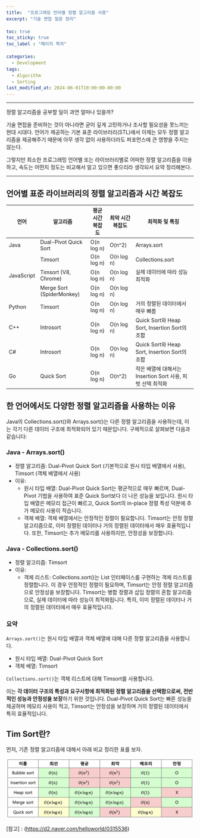 ```yaml
---
title:  "프로그래밍 언어별 정렬 알고리즘 사용"
excerpt: "기술 면접 질문 정리"

toc: true
toc_sticky: true
toc_label : "페이지 목차"

categories:
  - Development
tags:
  - Algorithm
  - Sorting
last_modified_at: 2024-06-01T10:00:00-00:00
---
```

------------

정렬 알고리즘을 공부할 일이 과연 얼마나 있을까?

기술 면접을 준비하는 것이 아니라면 굳이 깊게 고민하거나 조사할 필요성을 못느끼는 현대 시대다. 언어가 제공하는 기본 표준 라이브러리(STL)에서 이제는 모두 정렬 알고리즘을 제공해주기 때문에 아무 생각 없이 사용하더라도 퍼포먼스에 큰 영향을 주지는 않는다.

그렇지만 최소한 프로그래밍 언어별 또는 라이브러리별로 어떠한 정렬 알고리즘을 이용하고, 속도는 어떤지 정도는 비교해서 알고 있으면 좋으리라 생각되서 요약 정리해본다.

---

## 언어별 표준 라이브러리의 정렬 알고리즘과 시간 복잡도
|언어|알고리즘|평균 시간 복잡도|최악 시간 복잡도|최적화 및 특징|
|---|---|---|---|---|
|Java|Dual-Pivot Quick Sort|O(n log n)|O(n^2)|Arrays.sort|
||Timsort|O(n log n)|O(n log n)|Collections.sort|
|JavaScript|Timsort (V8, Chrome)|O(n log n)|O(n log n)|실제 데이터에 따라 성능 최적화|
||Merge Sort (SpiderMonkey)|O(n log n)|O(n log n)||
|Python|Timsort|O(n log n)|O(n log n)|거의 정렬된 데이터에서 매우 빠름|
|C++|Introsort|O(n log n)|O(n log n)|Quick Sort와 Heap Sort, Insertion Sort의 조합|
|C#|Introsort|O(n log n)|O(n log n)|Quick Sort와 Heap Sort, Insertion Sort의 조합|
|Go|Quick Sort|O(n log n)|O(n^2)|작은 배열에 대해서는 Insertion Sort 사용, 피벗 선택 최적화|

## 한 언어에서도 다양한 정렬 알고리즘을 사용하는 이유

Java의 Collections.sort()와 Arrays.sort()는 다른 정렬 알고리즘을 사용하는데, 이는 각기 다른 데이터 구조에 최적화되어 있기 때문입니다. 구체적으로 살펴보면 다음과 같습니다:

### Java - Arrays.sort()
- 정렬 알고리즘: Dual-Pivot Quick Sort (기본적으로 원시 타입 배열에서 사용), Timsort (객체 배열에서 사용)
- 이유:
  - 원시 타입 배열: Dual-Pivot Quick Sort는 평균적으로 매우 빠르며, Dual-Pivot 기법을 사용하여 표준 Quick Sort보다 더 나은 성능을 보입니다. 원시 타입 배열은 메모리 접근이 빠르고, Quick Sort의 in-place 정렬 특성 덕분에 추가 메모리 사용이 적습니다.
  - 객체 배열: 객체 배열에서는 안정적인 정렬이 필요합니다. Timsort는 안정 정렬 알고리즘으로, 이미 정렬된 데이터나 거의 정렬된 데이터에서 매우 효율적입니다. 또한, Timsort는 추가 메모리를 사용하지만, 안정성을 보장합니다.

### Java - Collections.sort()
- 정렬 알고리즘: Timsort
- 이유:
  - 객체 리스트: Collections.sort()는 List 인터페이스를 구현하는 객체 리스트를 정렬합니다. 이 경우 안정적인 정렬이 필요하며, Timsort는 안정 정렬 알고리즘으로 안정성을 보장합니다. Timsort는 병합 정렬과 삽입 정렬의 혼합 알고리즘으로, 실제 데이터에 따라 성능이 최적화됩니다. 특히, 이미 정렬된 데이터나 거의 정렬된 데이터에서 매우 효율적입니다.

### 요약
`Arrays.sort()`는 원시 타입 배열과 객체 배열에 대해 다른 정렬 알고리즘을 사용합니다.

- 원시 타입 배열: Dual-Pivot Quick Sort
- 객체 배열: Timsort

`Collections.sort()`는 객체 리스트에 대해 Timsort를 사용합니다.

이는 **각 데이터 구조의 특성과 요구사항에 최적화된 정렬 알고리즘을 선택함으로써, 전반적인 성능과 안정성을 보장**하기 위한 것입니다. Dual-Pivot Quick Sort는 빠른 성능을 제공하며 메모리 사용이 적고, Timsort는 안정성을 보장하며 거의 정렬된 데이터에서 특히 효율적입니다.

## Tim Sort란?

먼저, 기존 정렬 알고리즘에 대해서 아래 비교 정리한 표를 보자.

![](/assets/images/posts/quick-sort-algorithm/2.png)

[참고] : (https://d2.naver.com/helloworld/0315536)